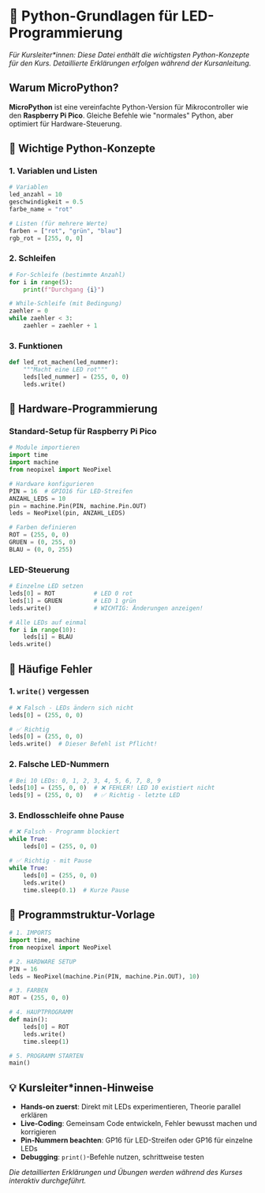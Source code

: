# 🐍 Python-Grundlagen für LED-Programmierung

*Für Kursleiter\*innen: Diese Datei enthält die wichtigsten Python-Konzepte für den Kurs. Detaillierte Erklärungen erfolgen während der Kursanleitung.*

## Warum MicroPython?
**MicroPython** ist eine vereinfachte Python-Version für Mikrocontroller wie den **Raspberry Pi Pico**. Gleiche Befehle wie "normales" Python, aber optimiert für Hardware-Steuerung.

## 📝 Wichtige Python-Konzepte

### 1. Variablen und Listen
```python
# Variablen
led_anzahl = 10
geschwindigkeit = 0.5
farbe_name = "rot"

# Listen (für mehrere Werte)
farben = ["rot", "grün", "blau"]
rgb_rot = [255, 0, 0]
```

### 2. Schleifen
```python
# For-Schleife (bestimmte Anzahl)
for i in range(5):
    print(f"Durchgang {i}")

# While-Schleife (mit Bedingung)
zaehler = 0
while zaehler < 3:
    zaehler = zaehler + 1
```

### 3. Funktionen
```python
def led_rot_machen(led_nummer):
    """Macht eine LED rot"""
    leds[led_nummer] = (255, 0, 0)
    leds.write()
```

## 🔌 Hardware-Programmierung

### Standard-Setup für Raspberry Pi Pico
```python
# Module importieren
import time
import machine
from neopixel import NeoPixel

# Hardware konfigurieren
PIN = 16  # GPIO16 für LED-Streifen
ANZAHL_LEDS = 10
pin = machine.Pin(PIN, machine.Pin.OUT)
leds = NeoPixel(pin, ANZAHL_LEDS)

# Farben definieren
ROT = (255, 0, 0)
GRUEN = (0, 255, 0)
BLAU = (0, 0, 255)
```

### LED-Steuerung
```python
# Einzelne LED setzen
leds[0] = ROT           # LED 0 rot
leds[1] = GRUEN         # LED 1 grün
leds.write()            # WICHTIG: Änderungen anzeigen!

# Alle LEDs auf einmal
for i in range(10):
    leds[i] = BLAU
leds.write()
```

## 🚨 Häufige Fehler

### 1. `write()` vergessen
```python
# ❌ Falsch - LEDs ändern sich nicht
leds[0] = (255, 0, 0)

# ✅ Richtig
leds[0] = (255, 0, 0)
leds.write()  # Dieser Befehl ist Pflicht!
```

### 2. Falsche LED-Nummern
```python
# Bei 10 LEDs: 0, 1, 2, 3, 4, 5, 6, 7, 8, 9
leds[10] = (255, 0, 0)  # ❌ FEHLER! LED 10 existiert nicht
leds[9] = (255, 0, 0)   # ✅ Richtig - letzte LED
```

### 3. Endlosschleife ohne Pause
```python
# ❌ Falsch - Programm blockiert
while True:
    leds[0] = (255, 0, 0)

# ✅ Richtig - mit Pause
while True:
    leds[0] = (255, 0, 0)
    leds.write()
    time.sleep(0.1)  # Kurze Pause
```

## 🎯 Programmstruktur-Vorlage
```python
# 1. IMPORTS
import time, machine
from neopixel import NeoPixel

# 2. HARDWARE SETUP
PIN = 16
leds = NeoPixel(machine.Pin(PIN, machine.Pin.OUT), 10)

# 3. FARBEN
ROT = (255, 0, 0)

# 4. HAUPTPROGRAMM
def main():
    leds[0] = ROT
    leds.write()
    time.sleep(1)

# 5. PROGRAMM STARTEN
main()
```

## 💡 Kursleiter\*innen-Hinweise
- **Hands-on zuerst**: Direkt mit LEDs experimentieren, Theorie parallel erklären
- **Live-Coding**: Gemeinsam Code entwickeln, Fehler bewusst machen und korrigieren
- **Pin-Nummern beachten**: GP16 für LED-Streifen oder GP16 für einzelne LEDs
- **Debugging**: `print()`-Befehle nutzen, schrittweise testen

*Die detaillierten Erklärungen und Übungen werden während des Kurses interaktiv durchgeführt.*
